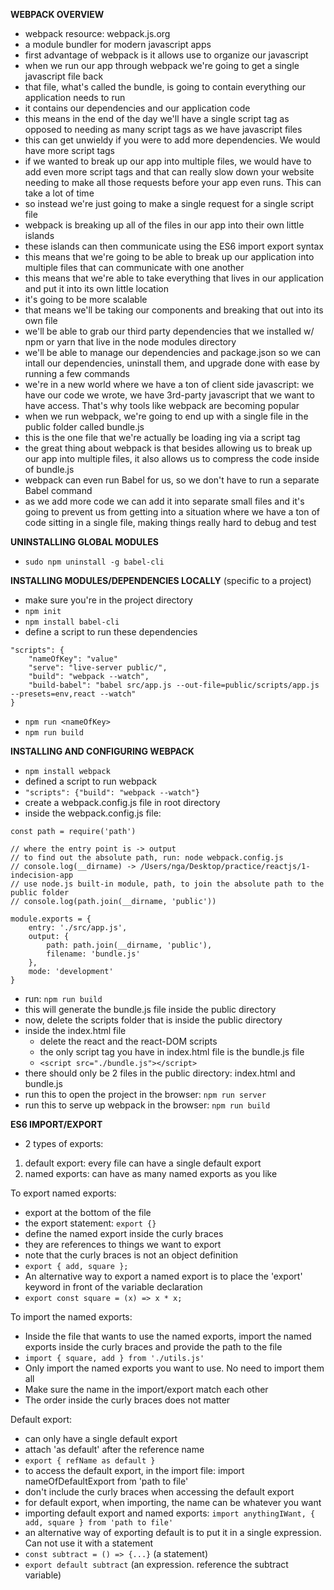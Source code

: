 **WEBPACK OVERVIEW**
- webpack resource: webpack.js.org
- a module bundler for modern javascript apps
- first advantage of webpack is it allows use to organize our javascript 
- when we run our app through webpack we're going to get a single javascript file back
- that file, what's called the bundle, is going to contain everything our application needs to run
- it contains our dependencies and our application code
- this means in the end of the day we'll have a single script tag as opposed to needing as many script tags as we have javascript files
- this can get unwieldy if you were to add more dependencies. We would have more script tags
- if we wanted to break up our app into multiple files, we would have to add even more script tags and that can really slow down your website needing to make all those requests before your app even runs. This can take a lot of time
- so instead we're just going to make a single request for a single script file
- webpack is breaking up all of the files in our app into their own little islands
- these islands can then communicate using the ES6 import export syntax
- this means that we're going to be able to break up our application into multiple files that can communicate with one another
- this means that we're able to take everything that lives in our application and put it into its own little location
- it's going to be more scalable
- that means we'll be taking our components and breaking that out into its own file
- we'll be able to grab our third party dependencies that we installed w/ npm or yarn that live in the node modules directory
- we'll be able to manage our dependencies and package.json so we can intall our dependencies, uninstall them, and upgrade done with ease by running a few commands
- we're in a new world where we have a ton of client side javascript: we have our code we wrote, we have 3rd-party javascript that we want to have access. That's why tools like webpack are becoming popular
- when we run webpack, we're going to end up with a single file in the public folder called bundle.js
- this is the one file that we're actually be loading ing via a script tag
- the great thing about webpack is that besides allowing us to break up our app into multiple files, it also allows us to compress the code inside of bundle.js
- webpack can even run Babel for us, so we don't have to run a separate Babel command
- as we add more code we can add it into separate small files and it's going to prevent us from getting into a situation where we have a ton of code sitting in a single file, making things really hard to debug and test

**UNINSTALLING GLOBAL MODULES**
- ```sudo npm uninstall -g babel-cli```

**INSTALLING MODULES/DEPENDENCIES LOCALLY** (specific to a project)
- make sure you're in the project directory
- ```npm init```
- ```npm install babel-cli```
- define a script to run these dependencies
``` 
"scripts": {
    "nameOfKey": "value"
    "serve": "live-server public/",
    "build": "webpack --watch",
    "build-babel": "babel src/app.js --out-file=public/scripts/app.js --presets=env,react --watch"
}
```
- ```npm run <nameOfKey>```
- ```npm run build```

**INSTALLING AND CONFIGURING WEBPACK**
- ```npm install webpack```
- defined a script to run webpack
- ```"scripts": {"build": "webpack --watch"}```
- create a webpack.config.js file in root directory
- inside the webpack.config.js file: 
```
const path = require('path')

// where the entry point is -> output
// to find out the absolute path, run: node webpack.config.js
// console.log(__dirname) -> /Users/nga/Desktop/practice/reactjs/1-indecision-app
// use node.js built-in module, path, to join the absolute path to the public folder
// console.log(path.join(__dirname, 'public')) 

module.exports = {
    entry: './src/app.js',
    output: {
        path: path.join(__dirname, 'public'),
        filename: 'bundle.js'
    },
    mode: 'development'
}
```
- run: ```npm run build```
- this will generate the bundle.js file inside the public directory
- now, delete the scripts folder that is inside the public directory
- inside the index.html file
  - delete the react and the react-DOM scripts
  - the only script tag you have in index.html file is the bundle.js file
  - ```<script src="./bundle.js"></script>```
- there should only be 2 files in the public directory: index.html and bundle.js
- run this to open the project in the browser: ```npm run server```
- run this to serve up webpack in the browser: ```npm run build```

**ES6 IMPORT/EXPORT**
- 2 types of exports:
 1. default export: every file can have a single default export
 2. named exports: can have as many named exports as you like

To export named exports:
- export at the bottom of the file
- the export statement: ```export {}``` 
- define the named export inside the curly braces
- they are references to things we want to export
- note that the curly braces is not an object definition
- ```export { add, square };```
- An alternative way to export a named export is to place the 'export' keyword in front of the variable declaration
- ```export const square = (x) => x * x;```

To import the named exports:
- Inside the file that wants to use the named exports, import the named exports inside the curly braces and provide the path to the file
- ```import { square, add } from './utils.js'```
- Only import the named exports you want to use. No need to import them all
- Make sure the name in the import/export match each other
- The order inside the curly braces does not matter

Default export:
- can only have a single default export
- attach 'as default' after the reference name
- ```export { refName as default }```
- to access the default export, in the import file: import nameOfDefaultExport from 'path to file'
- don't include the curly braces when accessing the default export
- for default export, when importing, the name can be whatever you want
- importing default export and named exports: ```import anythingIWant, { add, square } from 'path to file'```
- an alternative way of exporting default is to put it in a single expression. Can not use it with a statement
- ```const subtract = () => {...}```  (a statement)
- ```export default subtract```  (an expression. reference the subtract variable)

